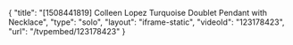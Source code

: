 {
    "title": "[1508441819] Colleen Lopez Turquoise Doublet Pendant with Necklace",
    "type": "solo",
    "layout": "iframe-static",
    "videoId": "123178423",
    "url": "\/tvpembed\/123178423"
}